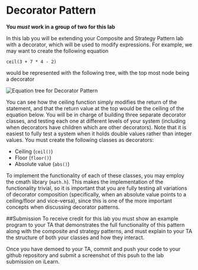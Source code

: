 # Decorator Pattern
**You *must* work in a group of two for this lab**

In this lab you will be extending your Composite and Strategy Pattern lab with a decorator, which will be used to modify expressions. For example, we may want to create the following equation
```
ceil(3 + 7 * 4 - 2)
```
would be represented with the following tree, with the top most node being a decorator

![Equation tree for Decorator Pattern](https://github.com/cs100/lab05-decoratorPattern/blob/master/Images/decorator.png)

You can see how the ceiling function simply modifies the return of the statement, and that the return value at the top would be the ceiling of the equation below. You will be in charge of building three separate decorator classes, and testing each one at different levels of your system (including when decorators have children which are other decorators). Note that it is easiest to fully test a system when it holds double values rather than integer values. You must create the following classes as decorators:
- Ceiling (`ceil()`)
- Floor (`floor()`)
- Absolute value (`abs()`)

To implement the functionality of each of these classes, you may employ the cmath library (`math.h`). This makes the implementation of the functionality trivial, so it is important that you are fully testing all variations of decorator composition (specifically, when an absolute value points to a ceiling/floor and vice-versa), since this is one of the more important concepts when discussing decorator patterns. 

##Submission
To receive credit for this lab you must show an example program to your TA that demonstrates the full functionality of this pattern along with the composite and strategy patterns, and must explain to your TA the structure of both your classes and how they interact.

Once you have demoed to your TA, commit and push your code to your github repository and submit a screenshot of this psuh to the lab submission on iLearn.
